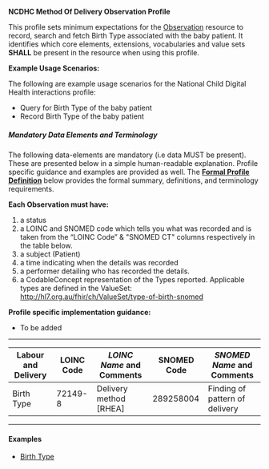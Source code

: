 **NCDHC Method Of Delivery Observation Profile**

This profile sets minimum expectations for the [Observation] resource to record, search and fetch Birth Type associated with the baby patient. It identifies which core elements, extensions, vocabularies and value sets **SHALL** be present in the resource when using this profile.

**Example Usage Scenarios:**

The following are example usage scenarios for the National Child Digital Health interactions
profile:

-   Query for Birth Type of the baby patient
-   Record Birth Type of the baby patient

##### Mandatory Data Elements and Terminology


The following data-elements are mandatory (i.e data MUST be present). These are presented below in a simple human-readable explanation. Profile specific guidance and examples are provided as well.  The [**Formal Profile Definition**](#profile) below provides the  formal summary, definitions, and  terminology requirements.  

**Each Observation must have:**

1.  a status  
1.  a LOINC and SNOMED code which tells you what was recorded and is taken from the “LOINC Code” & "SNOMED CT" columns respectively in the table below.
1.  a subject (Patient)
1.  a time indicating when the details was recorded
1.	a performer detailing who has recorded the details.
1.  a CodableConcept representation of the Types reported. Applicable types are defined in the ValueSet: http://hl7.org.au/fhir/ch/ValueSet/type-of-birth-snomed
    

**Profile specific implementation guidance:**

* To be added



---

<table class="grid">
  <thead>
    <tr>
      <th>Labour and Delivery</th>
      <th>LOINC Code</th>
      <th><em>LOINC Name </em>and Comments</th>
	  <th>SNOMED Code</th>
      <th><em>SNOMED Name </em>and Comments</th>      
    </tr>
  </thead>
  <tbody>
    <tr>
      <td>Birth Type</td>
      <td>72149-8</td>
      <td>Delivery method [RHEA]</td>
      <td>289258004</td>
	  <td>Finding of pattern of delivery</td>	  
    </tr>    
  </tbody>
</table>

---


#### Examples

- [Birth Type](Observation-method-of-delivery.html)

[Observation]: http://hl7.org/fhir/observation.html
[extensible]: http://hl7.org/fhir/terminologies.html#extensible
[General Guidance Section]: definitions.html
